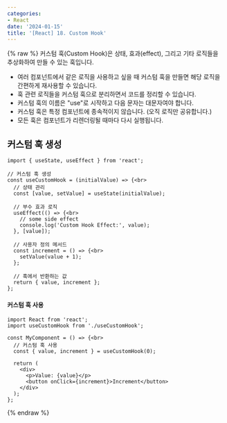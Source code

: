 ```yaml
---
categories:
- React
date: '2024-01-15'
title: '[React] 18. Custom Hook'
---
```


{% raw %}
커스텀 훅(Custom Hook)은 상태, 효과(effect), 그리고 기타 로직들을 추상화하여 만들 수 있는 훅입니다.

- 여러 컴포넌트에서 같은 로직을 사용하고 싶을 때 커스텀 훅을 만들면 해당 로직을 간편하게 재사용할 수 있습니다.
- 훅 관련 로직들을 커스텀 훅으로 분리하면서 코드를 정리할 수 있습니다.
- 커스텀 훅의 이름은 "use"로 시작하고 다음 문자는 대문자여야 합니다.
- 커스텀 훅은 특정 컴포넌트에 종속적이지 않습니다. (오직 로직만 공유합니다.)
- 모든 훅은 컴포넌트가 리렌더링될 때마다 다시 실행됩니다.

## 커스텀 훅 생성
```
import { useState, useEffect } from 'react';

// 커스텀 훅 생성
const useCustomHook = (initialValue) => {<br>
  // 상태 관리
  const [value, setValue] = useState(initialValue);

  // 부수 효과 로직
  useEffect(() => {<br>
    // some side effect
    console.log('Custom Hook Effect:', value);
  }, [value]);

  // 사용자 정의 메서드
  const increment = () => {<br>
    setValue(value + 1);
  };

  // 훅에서 반환하는 값
  return { value, increment };
};
```

#### 커스텀 훅 사용
```
import React from 'react';
import useCustomHook from './useCustomHook';

const MyComponent = () => {<br>
  // 커스텀 훅 사용
  const { value, increment } = useCustomHook(0);

  return (
    <div>
      <p>Value: {value}</p>
      <button onClick={increment}>Increment</button>
    </div>
  );
};
```
{% endraw %}